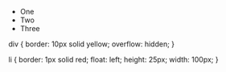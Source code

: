 <div>
  <ul>
    <li>One</li>
    <li>Two</li>
    <li>Three</li>
  </ul>
</div>

div {
  border: 10px solid yellow;
  overflow: hidden;
}

li { 
  border: 1px solid red;
  float: left;
  height: 25px;
  width: 100px;
}
